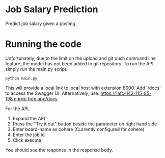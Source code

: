 # Job Salary Prediction
Predict job salary given a posting

# Running the code
Unfortunately, due to the limit on the upload and git push command line feature, the model has not been added to git repository.
To run the API, simply run the main.py script.

```
python main.py
```

This will provide a local link to local host with extension 8000. Add '/docs' to access the Swagger UI.
Alternatively, use: https://1afc-142-115-85-198.ngrok-free.app/docs

For the APi, 
1. Expand the API
2. Press the "Try it out" button beside the parameter on right hand side
3. Enter board-name as cohere (Currently configured for cohere)
4. Enter the job id
5. Click execute.

You should see the response in the response body.
